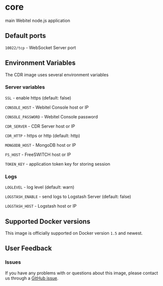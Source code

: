 core
====

main Webitel node.js application

## Default ports

`10022/tcp` - WebSocket Server port

## Environment Variables

The CDR image uses several environment variables

### Server variables

`SSL` - enable https (default: false)

`CONSOLE_HOST` - Webitel Console host or IP

`CONSOLE_PASSWORD` - Webitel Console password

`CDR_SERVER` - CDR Server host or IP

`CDR_HTTP` - https or http (default: http)

`MONGODB_HOST` - MongoDB host or IP

`FS_HOST` - FreeSWITCH host or IP

`TOKEN_KEY` - application token key for storing session

### Logs

`LOGLEVEL` - log level (default: warn)

`LOGSTASH_ENABLE` - send logs to Logstash Server (default: false)

`LOGSTASH_HOST` - Logstash host or IP


## Supported Docker versions

This image is officially supported on Docker version `1.5` and newest.

## User Feedback

### Issues
If you have any problems with or questions about this image, please contact us through a [GitHub issue](https://github.com/webitel/core/issues).
